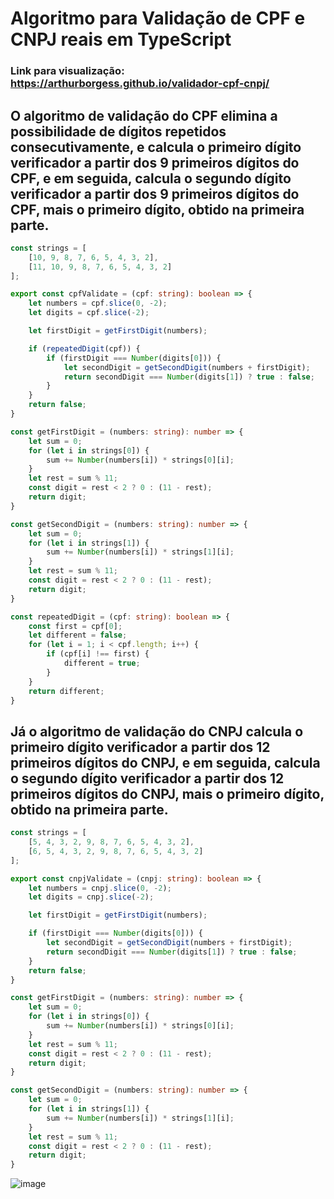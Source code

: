 # Algoritmo para Validação de CPF e CNPJ reais em TypeScript

### Link para visualização: https://arthurborgess.github.io/validador-cpf-cnpj/



## O algoritmo de validação do CPF elimina a possibilidade de dígitos repetidos consecutivamente, e calcula o primeiro dígito verificador a partir dos 9 primeiros dígitos do CPF, e em seguida, calcula o segundo dígito verificador a partir dos 9 primeiros dígitos do CPF, mais o primeiro dígito, obtido na primeira parte.
```ts
const strings = [
    [10, 9, 8, 7, 6, 5, 4, 3, 2],
    [11, 10, 9, 8, 7, 6, 5, 4, 3, 2]
];

export const cpfValidate = (cpf: string): boolean => {
    let numbers = cpf.slice(0, -2);
    let digits = cpf.slice(-2);

    let firstDigit = getFirstDigit(numbers);

    if (repeatedDigit(cpf)) {
        if (firstDigit === Number(digits[0])) {
            let secondDigit = getSecondDigit(numbers + firstDigit);
            return secondDigit === Number(digits[1]) ? true : false;
        }
    }
    return false;
}

const getFirstDigit = (numbers: string): number => {
    let sum = 0;
    for (let i in strings[0]) {
        sum += Number(numbers[i]) * strings[0][i];
    }
    let rest = sum % 11;
    const digit = rest < 2 ? 0 : (11 - rest);
    return digit;
}

const getSecondDigit = (numbers: string): number => {
    let sum = 0;
    for (let i in strings[1]) {
        sum += Number(numbers[i]) * strings[1][i];
    }
    let rest = sum % 11;
    const digit = rest < 2 ? 0 : (11 - rest);
    return digit;
}

const repeatedDigit = (cpf: string): boolean => {
    const first = cpf[0];
    let different = false;
    for (let i = 1; i < cpf.length; i++) {
        if (cpf[i] !== first) {
            different = true;
        }
    }
    return different;
}
```



## Já o algoritmo de validação do CNPJ calcula o primeiro dígito verificador a partir dos 12 primeiros dígitos do CNPJ, e em seguida, calcula o segundo dígito verificador a partir dos 12 primeiros dígitos do CNPJ, mais o primeiro dígito, obtido na primeira parte.
```ts
const strings = [
    [5, 4, 3, 2, 9, 8, 7, 6, 5, 4, 3, 2],
    [6, 5, 4, 3, 2, 9, 8, 7, 6, 5, 4, 3, 2]
];

export const cnpjValidate = (cnpj: string): boolean => {
    let numbers = cnpj.slice(0, -2);
    let digits = cnpj.slice(-2);

    let firstDigit = getFirstDigit(numbers);

    if (firstDigit === Number(digits[0])) {
        let secondDigit = getSecondDigit(numbers + firstDigit);
        return secondDigit === Number(digits[1]) ? true : false;
    }
    return false;
}

const getFirstDigit = (numbers: string): number => {
    let sum = 0;
    for (let i in strings[0]) {
        sum += Number(numbers[i]) * strings[0][i];
    }
    let rest = sum % 11;
    const digit = rest < 2 ? 0 : (11 - rest);
    return digit;
}

const getSecondDigit = (numbers: string): number => {
    let sum = 0;
    for (let i in strings[1]) {
        sum += Number(numbers[i]) * strings[1][i];
    }
    let rest = sum % 11;
    const digit = rest < 2 ? 0 : (11 - rest);
    return digit;
}
```

![image](https://user-images.githubusercontent.com/104205613/185526437-4087428a-ecca-41b3-b80f-8569b416748c.png)
